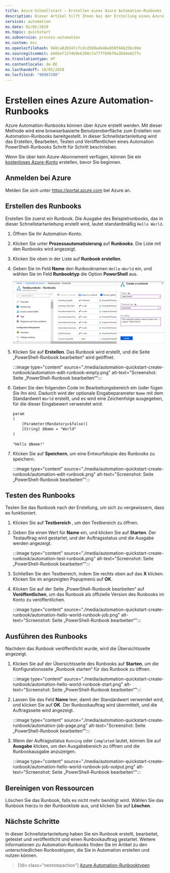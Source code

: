 ```yaml
---
title: Azure-Schnellstart – Erstellen eines Azure Automation-Runbooks | Microsoft-Dokumentation
description: Dieser Artikel hilft Ihnen bei der Erstellung eines Azure Automation-Runbooks.
services: automation
ms.date: 02/05/2019
ms.topic: quickstart
ms.subservice: process-automation
ms.custom: mvc
ms.openlocfilehash: 948ca820347c7cdcd560ade46e850f66b25bc88e
ms.sourcegitcommit: eb6bef1274b9e6390c7a77ff69bf6a3b94e827fc
ms.translationtype: HT
ms.contentlocale: de-DE
ms.lasthandoff: 10/05/2020
ms.locfileid: "90987290"
---
```

# <a name="create-an-azure-automation-runbook"></a>Erstellen eines Azure Automation-Runbooks

Azure Automation-Runbooks können über Azure erstellt werden. Mit dieser Methode wird eine browserbasierte Benutzeroberfläche zum Erstellen von Automation-Runbooks bereitgestellt. In dieser Schnellstartanleitung wird das Erstellen, Bearbeiten, Testen und Veröffentlichen eines Automation PowerShell-Runbooks Schritt für Schritt beschrieben.

Wenn Sie über kein Azure-Abonnement verfügen, können Sie ein [kostenloses Azure-Konto](https://azure.microsoft.com/free/?WT.mc_id=A261C142F) erstellen, bevor Sie beginnen.

## <a name="sign-in-to-azure"></a>Anmelden bei Azure

Melden Sie sich unter https://portal.azure.com bei Azure an.

## <a name="create-the-runbook"></a>Erstellen des Runbooks

Erstellen Sie zuerst ein Runbook. Die Ausgabe des Beispielrunbooks, das in dieser Schnellstartanleitung erstellt wird, lautet standardmäßig `Hello World`.

1. Öffnen Sie Ihr Automation-Konto.

1. Klicken Sie unter **Prozessautomatisierung** auf **Runbooks**. Die Liste mit den Runbooks wird angezeigt.

1. Klicken Sie oben in der Liste auf **Runbook erstellen**.

1. Geben Sie im Feld **Name** den Runbooknamen `Hello-World` ein, und wählen Sie im Feld **Runbooktyp** die Option **PowerShell** aus. 

   ![Eingeben von Informationen zu Ihrem Automation-Runbook auf der Seite](./media/automation-quickstart-create-runbook/automation-create-runbook-configure.png)

1. Klicken Sie auf **Erstellen**. Das Runbook wird erstellt, und die Seite „PowerShell-Runbook bearbeiten“ wird geöffnet.

    :::image type="content" source="./media/automation-quickstart-create-runbook/automation-edit-runbook-empty.png" alt-text="Screenshot: Seite „PowerShell-Runbook bearbeiten“":::

1. Geben Sie den folgenden Code im Bearbeitungsbereich ein (oder fügen Sie ihn ein). Dadurch wird der optionale Eingabeparameter `Name` mit dem Standardwert `World` erstellt, und es wird eine Zeichenfolge ausgegeben, für die dieser Eingabewert verwendet wird:

   ```powershell-interactive
   param
   (
       [Parameter(Mandatory=$false)]
       [String] $Name = "World"
   )

   "Hello $Name!"
   ```

1. Klicken Sie auf **Speichern**, um eine Entwurfskopie des Runbooks zu speichern.

    :::image type="content" source="./media/automation-quickstart-create-runbook/automation-edit-runbook.png" alt-text="Screenshot: Seite „PowerShell-Runbook bearbeiten“":::

## <a name="test-the-runbook"></a>Testen des Runbooks

Testen Sie das Runbook nach der Erstellung, um sich zu vergewissern, dass es funktioniert.

1. Klicken Sie auf **Testbereich** , um den Testbereich zu öffnen.

1. Geben Sie einen Wert für **Name** ein, und klicken Sie auf **Starten**. Der Testauftrag wird gestartet, und der Auftragsstatus und die Ausgabe werden angezeigt.

    :::image type="content" source="./media/automation-quickstart-create-runbook/automation-test-runbook.png" alt-text="Screenshot: Seite „PowerShell-Runbook bearbeiten“":::

1. Schließen Sie den Testbereich, indem Sie rechts oben auf das **X** klicken. Klicken Sie im angezeigten Popupmenü auf **OK**.

1. Klicken Sie auf der Seite „PowerShell-Runbook bearbeiten“ auf **Veröffentlichen**, um das Runbook als offizielle Version des Runbooks im Konto zu veröffentlichen.

   :::image type="content" source="./media/automation-quickstart-create-runbook/automation-hello-world-runbook-job.png" alt-text="Screenshot: Seite „PowerShell-Runbook bearbeiten“":::

## <a name="run-the-runbook"></a>Ausführen des Runbooks

Nachdem das Runbook veröffentlicht wurde, wird die Übersichtsseite angezeigt.

1. Klicken Sie auf der Übersichtsseite des Runbooks auf **Starten**, um die Konfigurationsseite „Runbook starten“ für das Runbook zu öffnen.

   :::image type="content" source="./media/automation-quickstart-create-runbook/automation-hello-world-runbook-start.png" alt-text="Screenshot: Seite „PowerShell-Runbook bearbeiten“":::

1. Lassen Sie das Feld **Name** leer, damit der Standardwert verwendet wird, und klicken Sie auf **OK**. Der Runbookauftrag wird übermittelt, und die Auftragsseite wird angezeigt.

   :::image type="content" source="./media/automation-quickstart-create-runbook/automation-job-page.png" alt-text="Screenshot: Seite „PowerShell-Runbook bearbeiten“":::

1. Wenn der Auftragsstatus `Running` oder `Completed` lautet, können Sie auf **Ausgabe** klicken, um den Ausgabebereich zu öffnen und die Runbookausgabe anzuzeigen.

   :::image type="content" source="./media/automation-quickstart-create-runbook/automation-hello-world-runbook-job-output.png" alt-text="Screenshot: Seite „PowerShell-Runbook bearbeiten“":::

## <a name="clean-up-resources"></a>Bereinigen von Ressourcen

Löschen Sie das Runbook, falls es nicht mehr benötigt wird. Wählen Sie das Runbook hierzu in der Runbookliste aus, und klicken Sie auf **Löschen**.

## <a name="next-steps"></a>Nächste Schritte

In dieser Schnellstartanleitung haben Sie ein Runbook erstellt, bearbeitet, getestet und veröffentlicht und einen Runbookauftrag gestartet. Weitere Informationen zu Automation-Runbooks finden Sie im Artikel zu den unterschiedlichen Runbooktypen, die Sie in Automation erstellen und nutzen können.

> [!div class="nextstepaction"]
> [Azure Automation-Runbooktypen](./automation-runbook-types.md)
